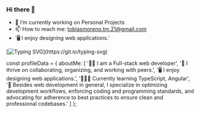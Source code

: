 ### Hi there 👋

<!-- **TobiasMoreno/TobiasMoreno** is a ✨ _special_ ✨ repository because its `README.md` (this file) appears on your GitHub profile. -->

- 🔭 I’m currently working on Personal Projects
- 📫 How to reach me: tobiasmoreno.tm.21@gmail.com
- '🖥 I enjoy designing web applications.'

[![Typing SVG](https://readme-typing-svg.demolab.com?font=Poppins&weight=500&size=34&pause=20000&color=FE7346&center=true&vCenter=true&width=1000&lines=What+I'm/'ve+been+working+with...)](https://git.io/typing-svg)

const profileData = {
aboutMe: [
'👨‍💻 I am a Full-stack web developer',
'🚀 I thrive on collaborating, organizing, and working with peers.',
'🖥 I enjoy designing web applications.',
'🙇🏻‍♂️ Currently learning TypeScript, Angular',
'🌟 Besides web development in general, I specialize in optimizing development workflows,
enforcing coding and programming standards, and advocating for adherence to best
practices to ensure clean and professional codebases.'
]
};
